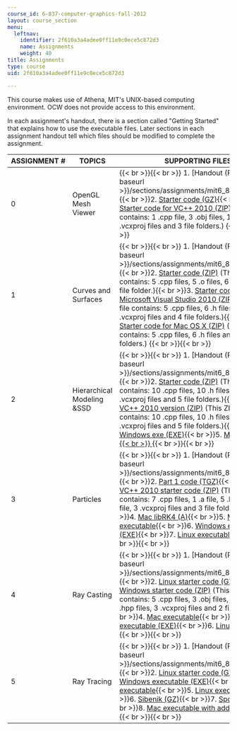 ```yaml
---
course_id: 6-837-computer-graphics-fall-2012
layout: course_section
menu:
  leftnav:
    identifier: 2f610a3a4adee0ff11e9c0ece5c872d3
    name: Assignments
    weight: 40
title: Assignments
type: course
uid: 2f610a3a4adee0ff11e9c0ece5c872d3

---
```


This course makes use of Athena, MIT's UNIX-based computing environment. OCW does not provide access to this environment.

In each assignment's handout, there is a section called "Getting Started" that explains how to use the executable files. Later sections in each assignment handout tell which files should be modified to complete the assignment.

| ASSIGNMENT # | TOPICS | SUPPORTING FILES |
| --- | --- | --- |
| 0 | OpenGL Mesh Viewer |  {{< br >}}{{< br >}} 1.  [Handout (PDF)]({{< baseurl >}}/sections/assignments/mit6_837f12_assn0){{< br >}}2.  [Starter code (GZ)](/coursemedia/6-837-computer-graphics-fall-2012/88d74839c0e561841c350cb416af3539_zero.tar.gz){{< br >}}3.  [Starter code for VC++ 2010 (ZIP)](/coursemedia/6-837-computer-graphics-fall-2012/185029333d88b45ffc0c15fad80d1d22_zero.zip) (This ZIP file contains: 1 .cpp file, 3 .obj files, 1 .dll file, 3 .vcxproj files and 3 file folders.) {{< br >}}{{< br >}}  |
| 1 | Curves and Surfaces |  {{< br >}}{{< br >}} 1.  [Handout (PDF)]({{< baseurl >}}/sections/assignments/mit6_837f12_assn1){{< br >}}2.  [Starter code (ZIP)](/coursemedia/6-837-computer-graphics-fall-2012/c018814302063f5eff3de784773bc19c_one.zip) (This ZIP file contains: 5 .cpp files, 5 .o files, 6 .h files and 1 file folder.){{< br >}}3.  [Starter code for Microsoft Visual Studio 2010 (ZIP)](/coursemedia/6-837-computer-graphics-fall-2012/cd3bf634c4d7cb6a773c698a4ab3ab72_one_vs.zip) (This ZIP file contains: 5 .cpp files, 6 .h files, 1 .dll file, 3 .vcxproj files and 4 file folders.){{< br >}}4.  [Starter code for Mac OS X (ZIP)](/coursemedia/6-837-computer-graphics-fall-2012/cfc919111ca92ad6381c3eea1ad6808a_one_mac.zip) (This ZIP file contains: 5 .cpp files, 6 .h files and 2 file folders.) {{< br >}}{{< br >}}  |
| 2 | Hierarchical Modeling &SSD |  {{< br >}}{{< br >}} 1.  [Handout (PDF)]({{< baseurl >}}/sections/assignments/mit6_837f12_assn2){{< br >}}2.  [Starter code (ZIP)](/coursemedia/6-837-computer-graphics-fall-2012/84030b5a3cb39ed07d9dd1f0209c809d_a2.zip) (This ZIP file contains: 10 .cpp files, 10 .h files, 1 .dll file, 3 .vcxproj files and 5 file folders.){{< br >}}3.  [VC++ 2010 version (ZIP)](/coursemedia/6-837-computer-graphics-fall-2012/b71428a73f1f2c5b0a01bf1fa99ca90b_a_2.zip) (This ZIP file contains: 10 .cpp files, 10 .h files, 1 .dll file, 3 .vcxproj files and 5 file folders.){{< br >}}4.  [Windows exe (EXE)](/coursemedia/6-837-computer-graphics-fall-2012/431d2959b7b692b40baacaf3bdffe00c_a2.exe){{< br >}}5.  [Mac executable  {{< br >}}    ](/coursemedia/6-837-computer-graphics-fall-2012/84030b5a3cb39ed07d9dd1f0209c809d_a2.zip) {{< br >}}{{< br >}}  |
| 3 | Particles |  {{< br >}}{{< br >}} 1.  [Handout (PDF)]({{< baseurl >}}/sections/assignments/mit6_837f12_assn3){{< br >}}2.  [Part 1 code (TGZ)](/coursemedia/6-837-computer-graphics-fall-2012/1c1d4da41fbba0e6b8b571f88fe1ceb0_a3.tgz){{< br >}}3.  [VC++ 2010 starter code (ZIP)](/coursemedia/6-837-computer-graphics-fall-2012/ebbe01c62d8270f6b48e0e2eb1d1f091_distrib.zip) (This ZIP file contains: 7 .cpp files, 1 .a file, 5 .h files, 1 .hpp file, 3 .vcxproj files and 3 file folders.){{< br >}}4.  [Mac libRK4 (A)](/coursemedia/6-837-computer-graphics-fall-2012/7103e350228c474a22713620a3acbd9e_libRK4.a){{< br >}}5.  [Mac executable](/coursemedia/6-837-computer-graphics-fall-2012/10c57e1c63cf537e611977245da90d6c_a3.zip){{< br >}}6.  [Windows executable (EXE)](/coursemedia/6-837-computer-graphics-fall-2012/9f2095cd0900fc1e7ff51342c86171e5_a3soln.exe){{< br >}}7.  [Linux executable a3soln](/coursemedia/6-837-computer-graphics-fall-2012/52780d52ec1e3b496a7ab71bd6b48fed_a3soln.zip) {{< br >}}{{< br >}}  |
| 4 | Ray Casting |  {{< br >}}{{< br >}} 1.  [Handout (PDF)]({{< baseurl >}}/sections/assignments/mit6_837f12_assn4){{< br >}}2.  [Linux starter code (GZ)](/coursemedia/6-837-computer-graphics-fall-2012/ee030649324622976807731a894c74f2_distrib_3.tar.gz){{< br >}}3.  [Windows starter code (ZIP)](/coursemedia/6-837-computer-graphics-fall-2012/da8cde42991ac5daad5a101345c454d4_distrib2.zip) (This ZIP file contains: 5 .cpp files, 3 .obj files, 13 .h files, 3 .hpp files, 3 .vcxproj files and 2 file folders.){{< br >}}4.  [Mac executable](/coursemedia/6-837-computer-graphics-fall-2012/166f684ebd20feef39a3ac6b0be2803e_a4_soln.zip){{< br >}}5.  [Windows executable (EXE)](/coursemedia/6-837-computer-graphics-fall-2012/50b72299a37d85ac98b3f64d2bd536c1_a4soln.exe){{< br >}}6.  [Linux executable](/coursemedia/6-837-computer-graphics-fall-2012/166f684ebd20feef39a3ac6b0be2803e_a4_soln.zip) {{< br >}}{{< br >}}  |
| 5 | Ray Tracing |  {{< br >}}{{< br >}} 1.  [Handout (PDF)]({{< baseurl >}}/sections/assignments/mit6_837f12_assn5){{< br >}}2.  [Linux starter code (GZ)](/coursemedia/6-837-computer-graphics-fall-2012/874c023973c2b49404559ab6454d3c64_distrib1.tar.gz){{< br >}}3.  [Windows executable (EXE)](/coursemedia/6-837-computer-graphics-fall-2012/0f28b1fca5b50bef0dfdf0513831ec6a_a5soln.exe){{< br >}}4.  [Mac executable](/coursemedia/6-837-computer-graphics-fall-2012/7d3afe219bc2c14f44acf474382cc09c_a5.zip){{< br >}}5.  [Linux executable](/coursemedia/6-837-computer-graphics-fall-2012/570356c0a976685f42f674f86896ff73_a5soln.zip){{< br >}}6.  [Sibenik (GZ)](/coursemedia/6-837-computer-graphics-fall-2012/b10c626f37b2070142529999e4160d68_sibenik_1.tar.gz){{< br >}}7.  [Sponza (GZ)](/coursemedia/6-837-computer-graphics-fall-2012/ace2e0058bdef0b812704d13f10d4e71_sponza.tar.gz){{< br >}}8.  [Mac executable with additional flags](/coursemedia/6-837-computer-graphics-fall-2012/d183ab7d2ad8946e2c9501f860fc0c2f_a5_soln.zip) {{< br >}}{{< br >}}